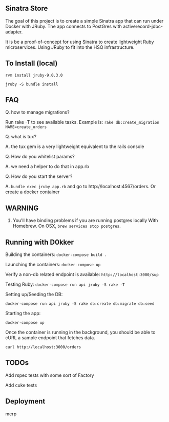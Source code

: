 ## Sinatra Store ##
The goal of this project is to create a simple Sinatra app that can run under Docker with JRuby. The app connects to PostGres with activerecord-jdbc-adapter.

It is be a proof-of-concept for using Sinatra to create lightweight Ruby microservices. Using JRuby to fit into the HSQ infrastructure.

## To Install (local) ##

`rvm install jruby-9.0.3.0`

`jruby -S bundle install`

## FAQ ##

Q. how to manage migrations?

Run rake -T to see available tasks. Example is: `rake db:create_migration NAME=create_orders`

Q. what is tux?

A. the tux gem is a very lightweight equivalent to the rails console

Q. How do you whitelist params?

A. we need a helper to do that in app.rb

Q. How do you start the server?

A. `bundle exec jruby app.rb` and go to http://localhost:4567/orders. Or create a docker container

## WARNING ##

1. You'll have binding problems if you are running postgres locally With Homebrew. On OSX, `brew services stop postgres`.

## Running with D0kker ##

Building the containers: `docker-compose build .`

Launching the containers: `docker-compose up`

Verify a non-db related endpoint is available: `http://localhost:3000/sup`

Testing Ruby: `docker-compose run api jruby -S rake -T`

Setting up/Seeding the DB:

`docker-compose run api jruby -S rake db:create db:migrate db:seed`

Starting the app:

`docker-compose up`

Once the container is running in the background, you should be able to cURL a sample endpoint that fetches data.

`curl http://localhost:3000/orders`


## TODOs ##

Add rspec tests with some sort of Factory

Add cuke tests

## Deployment ##

 merp
